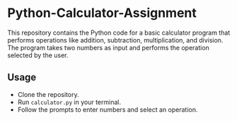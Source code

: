# Python-Calculator-Assignment

This repository contains the Python code for a basic calculator program that performs operations like addition, subtraction, multiplication, and division. The program takes two numbers as input and performs the operation selected by the user.

## Usage

- Clone the repository.
- Run `calculator.py` in your terminal.
- Follow the prompts to enter numbers and select an operation.

